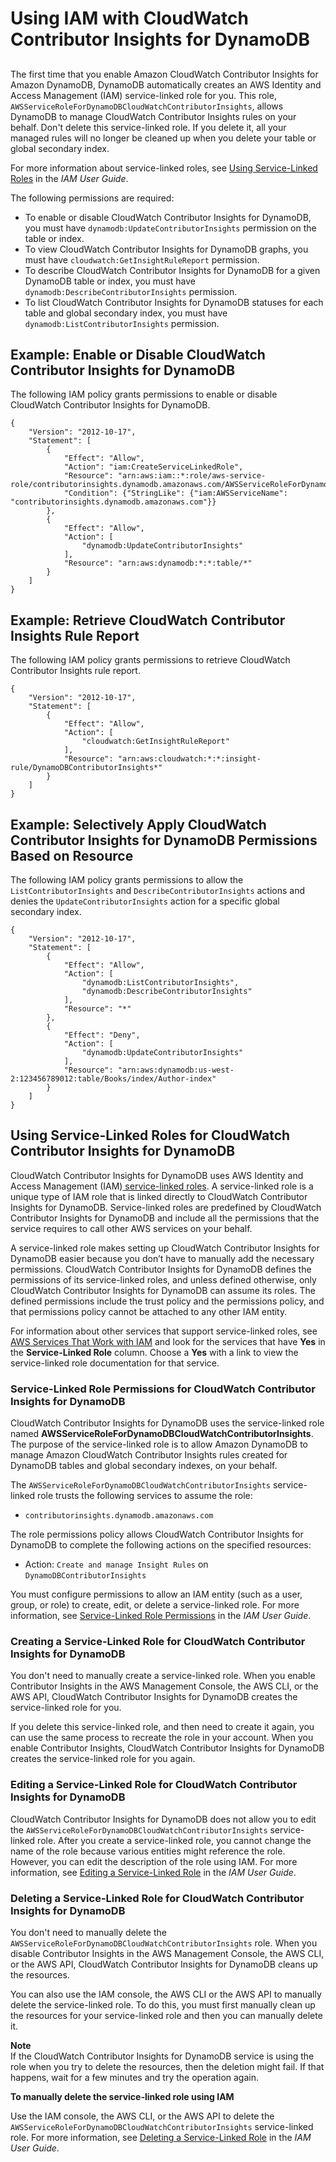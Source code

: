 # Using IAM with CloudWatch Contributor Insights for DynamoDB<a name="Contributor_Insights_IAM"></a>

## <a name="Contributor_Insights_IAM.permissions-model"></a>

The first time that you enable Amazon CloudWatch Contributor Insights for Amazon DynamoDB, DynamoDB automatically creates an AWS Identity and Access Management \(IAM\) service\-linked role for you\. This role, `AWSServiceRoleForDynamoDBCloudWatchContributorInsights`, allows DynamoDB to manage CloudWatch Contributor Insights rules on your behalf\. Don't delete this service\-linked role\. If you delete it, all your managed rules will no longer be cleaned up when you delete your table or global secondary index\.

For more information about service\-linked roles, see [Using Service\-Linked Roles](https://docs.aws.amazon.com/IAM/latest/UserGuide/using-service-linked-roles.html) in the *IAM User Guide*\.

The following permissions are required:
+ To enable or disable CloudWatch Contributor Insights for DynamoDB, you must have `dynamodb:UpdateContributorInsights` permission on the table or index\.
+ To view CloudWatch Contributor Insights for DynamoDB graphs, you must have `cloudwatch:GetInsightRuleReport` permission\.
+ To describe CloudWatch Contributor Insights for DynamoDB for a given DynamoDB table or index, you must have `dynamodb:DescribeContributorInsights` permission\.
+ To list CloudWatch Contributor Insights for DynamoDB statuses for each table and global secondary index, you must have `dynamodb:ListContributorInsights` permission\.

## Example: Enable or Disable CloudWatch Contributor Insights for DynamoDB<a name="access-policy-Contributor_Insights-example1"></a>

The following IAM policy grants permissions to enable or disable CloudWatch Contributor Insights for DynamoDB\. 

```
{
    "Version": "2012-10-17",
    "Statement": [
        {
            "Effect": "Allow",
            "Action": "iam:CreateServiceLinkedRole",
            "Resource": "arn:aws:iam::*:role/aws-service-role/contributorinsights.dynamodb.amazonaws.com/AWSServiceRoleForDynamoDBCloudWatchContributorInsights",
            "Condition": {"StringLike": {"iam:AWSServiceName": "contributorinsights.dynamodb.amazonaws.com"}}
        },
        {
            "Effect": "Allow",
            "Action": [
                "dynamodb:UpdateContributorInsights"
            ],
            "Resource": "arn:aws:dynamodb:*:*:table/*"
        }
    ]
}
```

## Example: Retrieve CloudWatch Contributor Insights Rule Report<a name="access-policy-Contributor_Insights-example2"></a>

The following IAM policy grants permissions to retrieve CloudWatch Contributor Insights rule report\.

```
{
    "Version": "2012-10-17",
    "Statement": [
        {
            "Effect": "Allow",
            "Action": [
                "cloudwatch:GetInsightRuleReport"
            ],
            "Resource": "arn:aws:cloudwatch:*:*:insight-rule/DynamoDBContributorInsights*"
        }
    ]
}
```

## Example: Selectively Apply CloudWatch Contributor Insights for DynamoDB Permissions Based on Resource<a name="access-policy-Contributor_Insights-example3"></a>

The following IAM policy grants permissions to allow the `ListContributorInsights` and `DescribeContributorInsights` actions and denies the `UpdateContributorInsights` action for a specific global secondary index\.

```
{
    "Version": "2012-10-17",
    "Statement": [
        {
            "Effect": "Allow",
            "Action": [
                "dynamodb:ListContributorInsights",
                "dynamodb:DescribeContributorInsights"
            ],
            "Resource": "*"
        },
        {
            "Effect": "Deny",
            "Action": [
                "dynamodb:UpdateContributorInsights"
            ],
            "Resource": "arn:aws:dynamodb:us-west-2:123456789012:table/Books/index/Author-index"
        }
    ]
}
```

## Using Service\-Linked Roles for CloudWatch Contributor Insights for DynamoDB<a name="contributorinsights-service-linked-roles"></a>

CloudWatch Contributor Insights for DynamoDB uses AWS Identity and Access Management \(IAM\)[ service\-linked roles](https://docs.aws.amazon.com/IAM/latest/UserGuide/id_roles_terms-and-concepts.html#iam-term-service-linked-role)\. A service\-linked role is a unique type of IAM role that is linked directly to CloudWatch Contributor Insights for DynamoDB\. Service\-linked roles are predefined by CloudWatch Contributor Insights for DynamoDB and include all the permissions that the service requires to call other AWS services on your behalf\. 

A service\-linked role makes setting up CloudWatch Contributor Insights for DynamoDB easier because you don’t have to manually add the necessary permissions\. CloudWatch Contributor Insights for DynamoDB defines the permissions of its service\-linked roles, and unless defined otherwise, only CloudWatch Contributor Insights for DynamoDB can assume its roles\. The defined permissions include the trust policy and the permissions policy, and that permissions policy cannot be attached to any other IAM entity\.

For information about other services that support service\-linked roles, see [AWS Services That Work with IAM](https://docs.aws.amazon.com/IAM/latest/UserGuide/reference_aws-services-that-work-with-iam.html) and look for the services that have **Yes** in the **Service\-Linked Role** column\. Choose a **Yes** with a link to view the service\-linked role documentation for that service\.

### Service\-Linked Role Permissions for CloudWatch Contributor Insights for DynamoDB<a name="slr-permissions"></a>

CloudWatch Contributor Insights for DynamoDB uses the service\-linked role named **AWSServiceRoleForDynamoDBCloudWatchContributorInsights**\. The purpose of the service\-linked role is to allow Amazon DynamoDB to manage Amazon CloudWatch Contributor Insights rules created for DynamoDB tables and global secondary indexes, on your behalf\.

The `AWSServiceRoleForDynamoDBCloudWatchContributorInsights` service\-linked role trusts the following services to assume the role:
+ `contributorinsights.dynamodb.amazonaws.com `

The role permissions policy allows CloudWatch Contributor Insights for DynamoDB to complete the following actions on the specified resources:
+ Action: `Create and manage Insight Rules` on `DynamoDBContributorInsights`

You must configure permissions to allow an IAM entity \(such as a user, group, or role\) to create, edit, or delete a service\-linked role\. For more information, see [Service\-Linked Role Permissions](https://docs.aws.amazon.com/IAM/latest/UserGuide/contributorinsights-service-linked-roles.html#service-linked-role-permissions) in the *IAM User Guide*\.

### Creating a Service\-Linked Role for CloudWatch Contributor Insights for DynamoDB<a name="create-slr"></a>

You don't need to manually create a service\-linked role\. When you enable Contributor Insights in the AWS Management Console, the AWS CLI, or the AWS API, CloudWatch Contributor Insights for DynamoDB creates the service\-linked role for you\. 

If you delete this service\-linked role, and then need to create it again, you can use the same process to recreate the role in your account\. When you enable Contributor Insights, CloudWatch Contributor Insights for DynamoDB creates the service\-linked role for you again\. 

### Editing a Service\-Linked Role for CloudWatch Contributor Insights for DynamoDB<a name="edit-slr"></a>

CloudWatch Contributor Insights for DynamoDB does not allow you to edit the `AWSServiceRoleForDynamoDBCloudWatchContributorInsights` service\-linked role\. After you create a service\-linked role, you cannot change the name of the role because various entities might reference the role\. However, you can edit the description of the role using IAM\. For more information, see [Editing a Service\-Linked Role](https://docs.aws.amazon.com/IAM/latest/UserGuide/contributorinsights-service-linked-roles.html#edit-service-linked-role) in the *IAM User Guide*\.

### Deleting a Service\-Linked Role for CloudWatch Contributor Insights for DynamoDB<a name="delete-slr"></a>

You don't need to manually delete the `AWSServiceRoleForDynamoDBCloudWatchContributorInsights` role\. When you disable Contributor Insights in the AWS Management Console, the AWS CLI, or the AWS API, CloudWatch Contributor Insights for DynamoDB cleans up the resources\.

You can also use the IAM console, the AWS CLI or the AWS API to manually delete the service\-linked role\. To do this, you must first manually clean up the resources for your service\-linked role and then you can manually delete it\.

**Note**  
If the CloudWatch Contributor Insights for DynamoDB service is using the role when you try to delete the resources, then the deletion might fail\. If that happens, wait for a few minutes and try the operation again\.

**To manually delete the service\-linked role using IAM**

Use the IAM console, the AWS CLI, or the AWS API to delete the `AWSServiceRoleForDynamoDBCloudWatchContributorInsights` service\-linked role\. For more information, see [Deleting a Service\-Linked Role](https://docs.aws.amazon.com/IAM/latest/UserGuide/using-service-linked-roles.html) in the *IAM User Guide*\.
